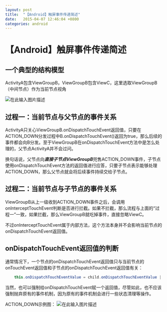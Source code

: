 ```yaml
---
layout: post
title:  "【Android】触屏事件传递简述"
date:   2015-04-07 12:46:04 +0800
categories: android
---
```

# 【Android】触屏事件传递简述

## 一个典型的结构模型

ActivityA包含ViewGroupB，ViewGroupB包含ViewC，这里选取ViewGroupB（中间节点）作为当前节点视角

![在此输入图片描述][1]

## 过程一：当前节点与父节点的事件关系

ActivityA只关心ViewGroupB.onDispatchTouchEvent返回值，只要在ACTION_DOWN分发过程中B.onDispatchTouchEvent()返回为true，那么后续的事件都会向B分发。至于ViewGroupB在onDispatchTouchEvent方法中是怎么处理的，父节点ActivityA并不会过问。

换句话说，父节点向***直接子节点ViewGroupB***兜售ACTION_DOWN事件，子节点使用onDispatchTouchEvent方法的返回值进行应答，只要子节点表示能够处理ACTION_DOWN，那么父节点就会将后续事件持续交给子节点。

## 过程二：当前节点与子节点的事件关系

ViewGroupB从上一级收到ACTION_DOWN事件之后，会调用onInterceptTouchEvent判断是否进行拦截。如果不拦截，那么流程与上面的“过程一”一致，如果拦截，那么ViewGroupB就吃掉事件，直接忽略ViewC。

不过onInterceptTouchEvent属于内部方法，这个方法本身并不会影响当前节点的onDispatchTouchEvent返回值。

## onDispatchTouchEvent返回值的判断

通常情况下，一个节点的onDispatchTouchEvent返回值只与当前节点的onTouchEvent返回值和子节点的onDispatchTouchEvent返回值有关：

```java
    this.onDispatchTouchEventValue = child.onDispatchTouchEventValue || this.onTouchEvent
```

当然，也可以强制给onDispatchTouchEvent赋一个返回值，尽管如此，也不应该强制抛弃原有的事件机制，因为原有的事件机制会进行一些状态清理等操作。

ACTION_DOWN示例图：
![在此输入图片描述][2]

  [1]: http://static.oschina.net/uploads/space/2015/0407/015042_pxbX_93688.png
  [2]: http://static.oschina.net/uploads/space/2015/0411/120049_AoiN_93688.png